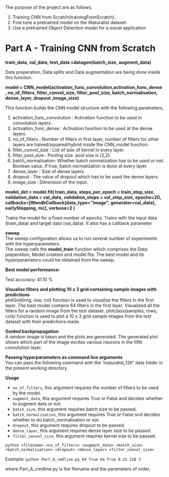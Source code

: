 The purpose of the project are as follows,

1. Training CNN from Scratch(trainingFromScratch).
2. Fine tune a pretrained model on the iNaturalist dataset.
3. Use a pretrained Object Detection model for a social application

# Part A - Training CNN from Scratch

**train_data, val_data, test_data =datagen(batch_size, augment_data)**

Data preperation, Data splits and Data augmentation are being done inside this function.

**model = CNN_model(activation_func_convolution,activation_func_dense , no_of_filters, filter_convol_size, filter_pool_size, batch_normalisation, dense_layer, dropout ,image_size)**

This function builds the CNN model structure with the following parameters,
1. activation_func_convolution : Activation function to be used in convolution layers.         
2. activation_func_dense :  Activation function to be used at the dense layers.          
3. no_of_filters : Number of filters in first layer, number of filters for other layers are halved/squared/hybrid inside the CNN_model function.         
4. filter_convol_size : List of size of kernel in every layer.       
5. filter_pool_size : Pooling size. pool size is (2,2).        
6. batch_normalisation: Whether batch normalization has to be used or not. Boolean value. If true, batch normalization is done at every layer.       
7. dense_layer : Size of dense layers.       
8. dropout : The value of dropout which has to be used the dense layers.     
9. image_size : Dimension of the input.

**model_det = model.fit( train_data, steps_per_epoch = train_step_size, validation_data = val_data, validation_steps = val_step_size, epochs=20, 
          callbacks=[WandbCallback(data_type="image", generator=val_data), earlyStopping, mc], verbose=2 )**
      
Trains the model for a fixed number of epochs. Trains with the input data (train_data) and target data (val_data). It also has a callback parameter

**sweep**   
The sweep configuration allows us to run several number of experiments with the hyperparameters.    
The sweep calls the **model_train** function which comprises the Data preperation, Model creation and model fits. 
The best model and its hyperparameters could be obtained from the sweep.

**Best model performance:**

Test accuracy: 41.10 %

**Visualise filters and plotting 10 x 3 grid containing sample images with predictions**    
plotGrid(img, row, col) function is used to visualize the filters in the first layer.
The best model contains 64 filters in the first layer.
Visualized all the filters for a random image from the test dataset.
plotclass(samples, rows, cols) function is used to plot a 10 x 3 grid sample images from the test dataset with their predictions made.

**Guided backpropagation**    
A random image is taken and the plots are generated.
The generated plot shows which part of the image excites various neurons in the fifth convolution layer.

**Passing hyperparameters as command line arguments**     
You can pass the following command with the 'inaturalist_12K' data folder in the present working directory.

**Usage**
* ```no_of_filters```, this argument requires the number of filters to be used by the model.
* ```augment_data```, this argument requires True or False and decides whether to augment data or not.
* ```batch_size```, this argument requires batch size to be passed.
* ```batch_normalisation```, this argument requires True or False snd decides whether to do batch_normalisation or not.
* ```dropout```, this argument requires dropout to be passed.
* ```dense_layer```, this argument requires dense layer size to be passed.
* ```filter_convol_size```, this argument requires kernel size to be passed.

```python <filename> <no_of_filters> <augment_data> <batch_size> <batch_normalisation> <dropout> <dense_layer> <filter_convol_size> ```


Example: 
```python Part_A_cmdline.py 64 True 64 True 0.15 128 3   ```


where Part_A_cmdline.py is the filename and the parameters of order,    



